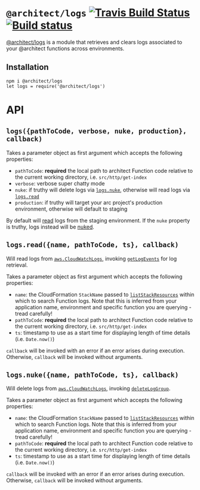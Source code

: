 # `@architect/logs` [![Travis Build Status](https://travis-ci.com/architect/logs.svg?branch=master)](https://travis-ci.com/architect/logs) [![Build status](https://ci.appveyor.com/api/projects/status/ynd4ky85b5fp2iyf/branch/master?svg=true)](https://ci.appveyor.com/project/ArchitectCI/logs/branch/master)

[@architect/logs][npm] is a module that retrieves and clears logs associated to
your @architect functions across environments.

## Installation

    npm i @architect/logs
    let logs = require('@architect/logs')

# API

## `logs({pathToCode, verbose, nuke, production}, callback)`

Takes a parameter object as first argument which accepts the following properties:

- `pathToCode`: **required** the local path to architect Function code relative
    to the current working directory, i.e. `src/http/get-index`
- `verbose`: verbose super chatty mode
- `nuke`: if truthy will delete logs via [`logs.nuke`][nuke], otherwise will
    read logs via [`logs.read`][read]
- `production`: if truthy will target your arc project's production environment,
    otherwise will default to staging

By default will [read][read] logs from the staging environment. If the `nuke`
property is truthy, logs instead will be [nuked][nuke].

## `logs.read({name, pathToCode, ts}, callback)`

Will read logs from [`aws.CloudWatchLogs`][cloudwatchlogs], invoking
[`getLogEvents`][getlogevents] for log retrieval.

Takes a parameter object as first argument which accepts the following properties:

- `name`: the CloudFormation `StackName` passed to
    [`listStackResources`][liststack] within which to search Function logs. Note
    that this is inferred from your application name, environment and specific
    function you are querying - tread carefully!
- `pathToCode`: **required** the local path to architect Function code relative
    to the current working directory, i.e. `src/http/get-index`
- `ts`: timestamp to use as a start time for displaying length of time details
    (i.e. `Date.now()`)

`callback` will be invoked with an error if an error arises during execution.
Otherwise, `callback` will be invoked without arguments.

## `logs.nuke({name, pathToCode, ts}, callback)`

Will delete logs from [`aws.CloudWatchLogs`][cloudwatchlogs], invoking
[`deleteLogGroup`][deleteloggroup].

Takes a parameter object as first argument which accepts the following properties:

- `name`: the CloudFormation `StackName` passed to
    [`listStackResources`][liststack] within which to search Function logs. Note
    that this is inferred from your application name, environment and specific
    function you are querying - tread carefully!
- `pathToCode`: **required** the local path to architect Function code relative
    to the current working directory, i.e. `src/http/get-index`
- `ts`: timestamp to use as a start time for displaying length of time details
    (i.e. `Date.now()`)

`callback` will be invoked with an error if an error arises during execution.
Otherwise, `callback` will be invoked without arguments.

[npm]: https://www.npmjs.com/package/@architect/logs
[read]: #logsreadname-pathtocode-ts-callback
[nuke]: #logsnukename-pathtocode-ts-callback
[liststack]: https://docs.aws.amazon.com/AWSJavaScriptSDK/latest/AWS/CloudFormation.html#listStackResources-property
[cloudwatchlogs]: https://docs.aws.amazon.com/AWSJavaScriptSDK/latest/AWS/CloudWatchLogs.html
[getlogevents]: https://docs.aws.amazon.com/AWSJavaScriptSDK/latest/AWS/CloudWatchLogs.html#getLogEvents-property
[deleteloggroup]: https://docs.aws.amazon.com/AWSJavaScriptSDK/latest/AWS/CloudWatchLogs.html#deleteLogGroup-property
